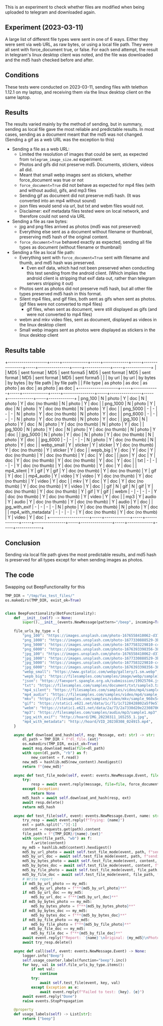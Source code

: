 This is an experiment to check whether files are modified when being uploaded to telegram and downloaded again.

## Experiment (2023-03-11)
A large list of different file types were sent in one of 6 ways. Either they were sent via web URL, as raw bytes, or using a local file path. They were all sent with force_document true, or false.
For each send attempt, the result in telegram's linux desktop client was noted, and the file was downloaded and the md5 hash checked before and after.

## Conditions
These tests were conducted on 2023-03-11, sending files with telethon 1.12.1 on my laptop, and receiving them via the linux desktop client on the same laptop.

## Results
The results varied mainly by the method of sending, but in summary, sending as local file gave the most reliable and predictable results.
In most cases, sending as a document meant that the md5 was not changed. (Sending a gif as a web URL was the exception to this)
- Sending a file as a web URL:
  - Limited the resolution of images that could be sent, as expected from `telegram_image_size.md` experiment.
  - Photos and gifs did not preserve md5. Documents, stickers, videos all did.
  - Meant that small webp images sent as stickers, whether force_document was true or not
  - `force_document=True` did not behave as expected for mp4 files (with and without audio), gifs, and mp3 files
  - Sending gif as document did not preserve md5 hash. (It was converted into an mp4 without sound)
  - json files would send via url, but txt and webm files would not.
  - Disclaimer: exif metadata files tested were on local network, and therefore could not send via URL
- Sending a file as raw bytes:
  - jpg and png files arrived as photos (md5 was not preserved)
  - Everything else sent as a document without filename or thumbnail, preserving md5 hash of the original content.
  - `force_document=True` behaved exactly as expected, sending all file types as document (without filename or thumbnail)
- Sending a file as local file path:
  - Everything sent with `force_document=True` sent with filename and thumb, and md5 hash was preserved.
    - Even exif data, which had not been preserved when conducting this test sending from the android client. (Which implies the android client is stripping that exif data out, rather than telegram servers stripping it out)
  - Photos sent as photos did not preserve md5 hash, but all other file types preserved md5 hash in this format.
  - Silent mp4 files, and gif files, both sent as gifs when sent as photos. (gif files were not converted to mp4 files)
    - gif files, when sent as document, were still displayed as gifs (and were not converted to mp4 files)
  - webm and mkv video files, sent as document, displayed as videos in the linux desktop client
  - Small webp images sent as photos were displayed as stickers in the linux desktop client

## Results table
+--------------------+-----+-------------+-----+-------------+-----+----------------+-----+----------------+-----+-------------+-----+-------------+
|                    | MD5 | sent format | MD5 | sent forma5 | MD5 | sent format    | MD5 | sent format    | MD5 | sent format | MD5 | sent forma5 |
|                    | by url            | by url            | by bytes             | by bytes             | by file path      | by file path      |
|          File type | as photo          | as doc            | as photo             | as doc               | as photo          | as doc            |
+--------------------+-----+-------------+-----+-------------+-----+----------------+-----+----------------+-----+-------------+-----+-------------+
|            png_100 |  N  | photo       |  Y  | doc         |  N  | photo          |  Y  | doc (no thumb) |  N  | photo       |  Y  | doc         |
|           png_1000 |  N  | photo       |  Y  | doc         |  N  | photo          |  Y  | doc (no thumb) |  N  | photo       |  Y  | doc         |
|           png_5000 |  -  | -           |  -  | -           |  N  | photo          |  Y  | doc (no thumb) |  N  | photo       |  Y  | doc         |
|           png_6000 |  -  | -           |  -  | -           |  N  | photo          |  Y  | doc (no thumb) |  N  | photo       |  Y  | doc         |
|            jpg_100 |  N  | photo       |  Y  | doc         |  N  | photo          |  Y  | doc (no thumb) |  N  | photo       |  Y  | doc         |
|           jpg_1000 |  N  | photo       |  Y  | doc         |  N  | photo          |  Y  | doc (no thumb) |  N  | photo       |  Y  | doc         |
|           jpg_5000 |  N  | photo       |  Y  | doc         |  N  | photo          |  Y  | doc (no thumb) |  N  | photo       |  Y  | doc         |
|           jpg_6000 |  -  | -           |  -  | -           |  N  | photo          |  Y  | doc (no thumb) |  N  | photo       |  Y  | doc         |
|         webp_small |  Y  | sticker     |  Y  | sticker     |  Y  | doc (no thumb) |  Y  | doc (no thumb) |  Y  | sticker     |  Y  | doc         |
|           wepb_big |  Y  | doc         |  Y  | doc         |  Y  | doc (no thumb) |  Y  | doc (no thumb) |  Y  | doc         |  Y  | doc         |
|               json |  Y  | doc         |  Y  | doc         |  Y  | doc (no thumb) |  Y  | doc (no thumb) |  Y  | doc         |  Y  | doc         |
|                txt |  -  | -           |  -  | -           |  Y  | doc (no thumb) |  Y  | doc (no thumb) |  Y  | doc         |  Y  | doc         |
|         mp4_silent |  Y  | gif         |  Y  | gif         |  Y  | doc (no thumb) |  Y  | doc (no thumb) |  Y  | gif         |  Y  | doc         |
|          mp4_audio |  Y  | video       |  Y  | video       |  Y  | doc (no thumb) |  Y  | doc (no thumb) |  Y  | video       |  Y  | doc         |
|                mkv |  Y  | doc         |  Y  | doc         |  Y  | doc (no thumb) |  Y  | doc (no thumb) |  Y  | video       |  Y  | doc         |
|                gif |  N  | gif         |  N  | gif         |  Y  | doc (no thumb) |  Y  | doc (no thumb) |  Y  | gif         |  Y  | gif         |
|               webm |  -  | -           |  -  | -           |  Y  | doc (no thumb) |  Y  | doc (no thumb) |  Y  | video       |  Y  | doc         |
|                mp3 |  Y  | audio       |  Y  | audio       |  Y  | doc (no thumb) |  Y  | doc (no thumb) |  Y  | audio       |  Y  | doc         |
|      jpg_with_exif |  -  | -           |  -  | -           |  N  | photo          |  Y  | doc (no thumb) |  N  | photo       |  Y  | doc         |
| mp4_with_metadata' |  -  | -           |  -  | -           |  Y  | doc (no thumb) |  Y  | doc (no thumb) |  Y  | video       |  Y  | doc         |
+--------------------+-----+-------------+-----+-------------+-----+----------------+-----+----------------+-----+-------------+-----+-------------+


## Conclusion
Sending via local file path gives the most predictable results, and md5 hash is preserved for all types except for when sending images as photos.

## The code
Swapping out BeepFunctionality for this
```python
TMP_DIR = "/tmp/fas_test_files/"
os.makedirs(TMP_DIR, exist_ok=True)


class BeepFunctionality(BotFunctionality):
    def __init__(self) -> None:
        super().__init__(events.NewMessage(pattern="/beep", incoming=True))

    file_urls_by_type = {
        "png_100": "https://images.unsplash.com/photo-1676558410062-d37d4793a3e5?crop=entropy&cs=tinysrgb&fit=crop&fm=png&h=100&ixlib=rb-4.0.3&q=80&w=100&ext=.png",
        "png_1000": "https://images.unsplash.com/photo-1677330888529-3b859572df7a?crop=entropy&cs=tinysrgb&fit=crop&fm=png&h=1000&ixlib=rb-4.0.3&q=80&w=1000&ext=.png",
        "png_5000": "https://images.unsplash.com/photo-1677583229810-c4577965f2c9?crop=entropy&cs=tinysrgb&fit=crop&fm=png&h=5000&ixlib=rb-4.0.3&q=80&w=5000&ext=.png",
        "png_6000": "https://images.unsplash.com/photo-1676393398356-38f325091013?crop=entropy&cs=tinysrgb&fit=crop&fm=png&h=6000&ixlib=rb-4.0.3&q=80&w=6000&ext=.png",
        "jpg_100": "https://images.unsplash.com/photo-1676558410062-d37d4793a3e5?crop=entropy&cs=tinysrgb&fit=crop&fm=jpg&h=100&ixlib=rb-4.0.3&q=80&w=100&ext=.jpg",
        "jpg_1000": "https://images.unsplash.com/photo-1677330888529-3b859572df7a?crop=entropy&cs=tinysrgb&fit=crop&fm=jpg&h=1000&ixlib=rb-4.0.3&q=80&w=1000&ext=.jpg",
        "jpg_5000": "https://images.unsplash.com/photo-1677583229810-c4577965f2c9?crop=entropy&cs=tinysrgb&fit=crop&fm=jpg&h=5000&ixlib=rb-4.0.3&q=80&w=5000&ext=.jpg",
        "jpg_6000": "https://images.unsplash.com/photo-1676393398356-38f325091013?crop=entropy&cs=tinysrgb&fit=crop&fm=jpg&h=6000&ixlib=rb-4.0.3&q=80&w=6000&ext=.jpg",
        "webp_small": "https://www.gstatic.com/webp/gallery/1.sm.webp",
        "wepb_big": "https://filesamples.com/samples/image/webp/sample1.webp",
        "json": "https://faexport.spangle.org.uk/submission/19925704.json",
        "txt": "https://filesamples.com/samples/document/txt/sample3.txt",
        "mp4_silent": "https://filesamples.com/samples/video/mp4/sample_960x540.mp4",
        "mp4_audio": "https://filesamples.com/samples/video/mp4/sample_960x400_ocean_with_audio.mp4",
        "mkv": "https://filesamples.com/samples/video/mkv/sample_960x540.mkv",
        "gif": "https://static1.e621.net/data/1c/71/1c7128428802a5f9e571a9e06c6cf80e.gif",
        "webm": "https://static1.e621.net/data/2a/73/2a7330d20e2230870649f1179e1d9d3c.webm",
        "mp3": "https://filesamples.com/samples/audio/mp3/sample1.mp3",
        "jpg_with_exif": "http://hoard/IMG_20230311_165255_1.jpg",
        "mp4_with_metadata": "http://hoard/VID_20230308_024915.mp4",
    }

    async def download_and_hash(self, msg: Message, ext: str) -> str:
        dl_path = TMP_DIR + f"dl_file.{ext}"
        os.makedirs(TMP_DIR, exist_ok=True)
        await msg.download_media(file=dl_path)
        with open(dl_path, "rb") as f:
            new_content = f.read()
        new_md5 = hashlib.md5(new_content).hexdigest()
        return f"{new_md5}"

    async def test_file_mode(self, event: events.NewMessage.Event, file: Union[str, bytes], message: str, ext: str, force_doc: bool) -> Optional[str]:
        try:
            resp = await event.reply(message, file=file, force_document=force_doc)
        except Exception:
            return None
        md5_hash = await self.download_and_hash(resp, ext)
        await resp.delete()
        return md5_hash

    async def test_file(self, event: events.NewMessage.Event, name: str, path: str) -> None:
        try_resp = await event.reply(f"Trying: {name}")
        ext = path.split(".")[-1]
        content = requests.get(path).content
        file_path = f"{TMP_DIR}/{name}.{ext}"
        with open(file_path, "wb") as f:
            f.write(content)
        my_md5 = hashlib.md5(content).hexdigest()
        md5_by_url_photo = await self.test_file_mode(event, path, f"sending {name} by url, as photo", ext, False)
        md5_by_url_doc = await self.test_file_mode(event, path, f"sending {name} by url, as document", ext, True)
        md5_by_bytes_photo = await self.test_file_mode(event, content, f"sending {name} by bytes, as photo", ext, False)
        md5_by_bytes_doc = await self.test_file_mode(event, content, f"sending {name} by bytes, as document", ext, True)
        md5_by_file_photo = await self.test_file_mode(event, file_path, f"sending {name} by file, as photo", ext, False)
        md5_by_file_doc = await self.test_file_mode(event, file_path, f"sending {name} by file, as document", ext, True)
        # Write report
        if md5_by_url_photo == my_md5:
            md5_by_url_photo = f"**{md5_by_url_photo}**"
        if md5_by_url_doc == my_md5:
            md5_by_url_doc = f"**{md5_by_url_doc}**"
        if md5_by_bytes_photo == my_md5:
            md5_by_bytes_photo = f"**{md5_by_bytes_photo}**"
        if md5_by_bytes_doc == my_md5:
            md5_by_bytes_doc = f"**{md5_by_bytes_doc}**"
        if md5_by_file_photo == my_md5:
            md5_by_file_photo = f"**{md5_by_file_photo}**"
        if md5_by_file_doc == my_md5:
            md5_by_file_doc = f"**{md5_by_file_doc}**"
        await event.reply(f"Report: `{name}`\nOriginal: {my_md5}\nPhoto by url: {md5_by_url_photo}\nDoc by url: {md5_by_url_doc}\nPhoto by bytes: {md5_by_bytes_photo}\nDoc by bytes: {md5_by_bytes_doc}\nPhoto by file: {md5_by_file_photo}\nDoc by file: {md5_by_file_doc}")
        await try_resp.delete()

    async def call(self, event: events.NewMessage.Event) -> None:
        logger.info("Beep")
        self.usage_counter.labels(function="beep").inc()
        for key, val in self.file_urls_by_type.items():
            if not val:
                continue
            try:
                await self.test_file(event, key, val)
            except Exception as e:
                await event.reply(f"Failed to test: {key}. {e}")
        await event.reply("Done")
        raise events.StopPropagation

    @property
    def usage_labels(self) -> List[str]:
        return ["beep"]
```